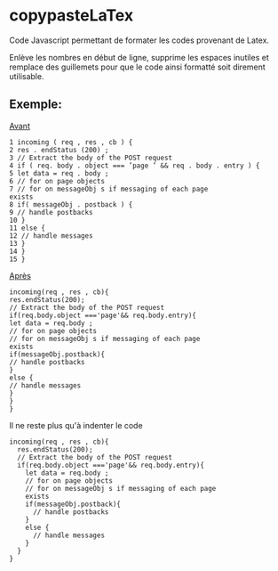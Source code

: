 # copypasteLaTex

Code Javascript permettant de formater les codes provenant de Latex.

Enlève les nombres en début de ligne, supprime les espaces inutiles et remplace des guillemets pour que le code ainsi formatté soit direment utilisable. 

## Exemple:

<ins>Avant</ins>

    1 incoming ( req , res , cb ) {
    2 res . endStatus (200) ;
    3 // Extract the body of the POST request
    4 if ( req. body . object === ’page ’ && req . body . entry ) {
    5 let data = req . body ;
    6 // for on page objects
    7 // for on messageObj s if messaging of each page
    exists
    8 if( messageObj . postback ) {
    9 // handle postbacks
    10 }
    11 else {
    12 // handle messages
    13 }
    14 }
    15 }

<ins>Après</ins>

    incoming(req , res , cb){
    res.endStatus(200);
    // Extract the body of the POST request
    if(req.body.object ==='page'&& req.body.entry){
    let data = req.body ;
    // for on page objects
    // for on messageObj s if messaging of each page
    exists
    if(messageObj.postback){
    // handle postbacks
    }
    else {
    // handle messages
    }
    }
    }


Il ne reste plus qu'à indenter le code

    incoming(req , res , cb){
      res.endStatus(200);
      // Extract the body of the POST request
      if(req.body.object ==='page'&& req.body.entry){
        let data = req.body ;
        // for on page objects
        // for on messageObj s if messaging of each page
        exists
        if(messageObj.postback){
          // handle postbacks
        }
        else {
          // handle messages
        }
      }
    }

